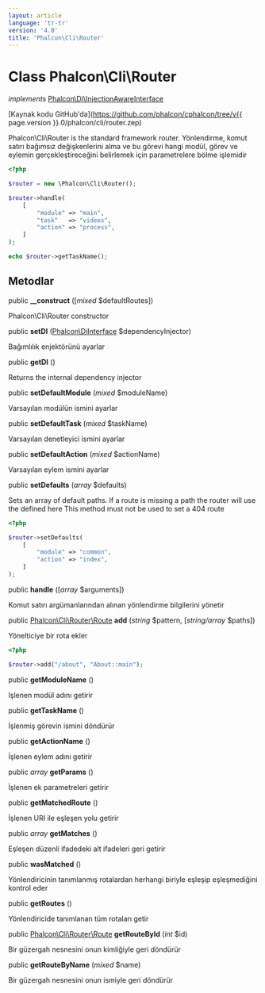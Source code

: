 ```yaml
---
layout: article
language: 'tr-tr'
version: '4.0'
title: 'Phalcon\Cli\Router'
---
```

# Class **Phalcon\Cli\Router**

*implements* [Phalcon\Di\InjectionAwareInterface](Phalcon_Di_InjectionAwareInterface)

[Kaynak kodu GitHub'da](https://github.com/phalcon/cphalcon/tree/v{{ page.version }}.0/phalcon/cli/router.zep)

Phalcon\Cli\Router is the standard framework router. Yönlendirme, komut satırı bağımsız değişkenlerini alma ve bu görevi hangi modül, görev ve eylemin gerçekleştireceğini belirlemek için parametrelere bölme işlemidir

```php
<?php

$router = new \Phalcon\Cli\Router();

$router->handle(
    [
        "module" => "main",
        "task"   => "videos",
        "action" => "process",
    ]
);

echo $router->getTaskName();

```

## Metodlar

public **__construct** ([*mixed* $defaultRoutes])

Phalcon\Cli\Router constructor

public **setDI** ([Phalcon\DiInterface](Phalcon_DiInterface) $dependencyInjector)

Bağımlılık enjektörünü ayarlar

public **getDI** ()

Returns the internal dependency injector

public **setDefaultModule** (*mixed* $moduleName)

Varsayılan modülün ismini ayarlar

public **setDefaultTask** (*mixed* $taskName)

Varsayılan denetleyici ismini ayarlar

public **setDefaultAction** (*mixed* $actionName)

Varsayılan eylem ismini ayarlar

public **setDefaults** (*array* $defaults)

Sets an array of default paths. If a route is missing a path the router will use the defined here This method must not be used to set a 404 route

```php
<?php

$router->setDefaults(
    [
        "module" => "common",
        "action" => "index",
    ]
);

```

public **handle** ([*array* $arguments])

Komut satırı argümanlarından alınan yönlendirme bilgilerini yönetir

public [Phalcon\Cli\Router\Route](Phalcon_Cli_Router_Route) **add** (*string* $pattern, [*string/array* $paths])

Yönelticiye bir rota ekler

```php
<?php

$router->add("/about", "About::main");

```

public **getModuleName** ()

Işlenen modül adını getirir

public **getTaskName** ()

İşlenmiş görevin ismini döndürür

public **getActionName** ()

İşlenen eylem adını getirir

public *array* **getParams** ()

İşlenen ek parametreleri getirir

public **getMatchedRoute** ()

İşlenen URI ile eşleşen yolu getirir

public *array* **getMatches** ()

Eşleşen düzenli ifadedeki alt ifadeleri geri getirir

public **wasMatched** ()

Yönlendiricinin tanımlanmış rotalardan herhangi biriyle eşleşip eşleşmediğini kontrol eder

public **getRoutes** ()

Yönlendiricide tanımlanan tüm rotaları getir

public [Phalcon\Cli\Router\Route](Phalcon_Cli_Router_Route) **getRouteById** (*int* $id)

Bir güzergah nesnesini onun kimliğiyle geri döndürür

public **getRouteByName** (*mixed* $name)

Bir güzergah nesnesini onun ismiyle geri döndürür